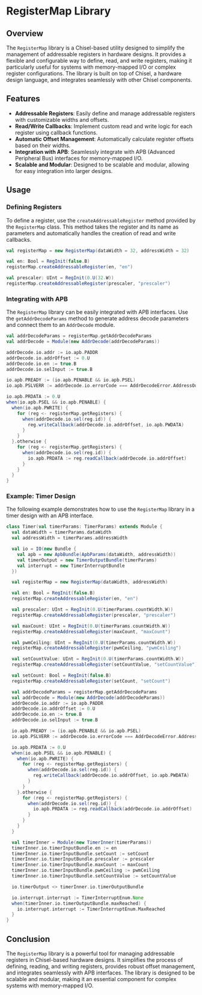 # RegisterMap Library

## Overview

The `RegisterMap` library is a Chisel-based utility designed to simplify the management of addressable registers in hardware designs. It provides a flexible and configurable way to define, read, and write registers, making it particularly useful for systems with memory-mapped I/O or complex register configurations. The library is built on top of Chisel, a hardware design language, and integrates seamlessly with other Chisel components.

## Features

- **Addressable Registers**: Easily define and manage addressable registers with customizable widths and offsets.
- **Read/Write Callbacks**: Implement custom read and write logic for each register using callback functions.
- **Automatic Offset Management**: Automatically calculate register offsets based on their widths.
- **Integration with APB**: Seamlessly integrate with APB (Advanced Peripheral Bus) interfaces for memory-mapped I/O.
- **Scalable and Modular**: Designed to be scalable and modular, allowing for easy integration into larger designs.

## Usage

### Defining Registers

To define a register, use the `createAddressableRegister` method provided by the `RegisterMap` class. This method takes the register and its name as parameters and automatically handles the creation of read and write callbacks.

```scala
val registerMap = new RegisterMap(dataWidth = 32, addressWidth = 32)

val en: Bool = RegInit(false.B)
registerMap.createAddressableRegister(en, "en")

val prescaler: UInt = RegInit(0.U(32.W))
registerMap.createAddressableRegister(prescaler, "prescaler")
```

### Integrating with APB

The `RegisterMap` library can be easily integrated with APB interfaces. Use the `getAddrDecodeParams` method to generate address decode parameters and connect them to an `AddrDecode` module.

```scala
val addrDecodeParams = registerMap.getAddrDecodeParams
val addrDecode = Module(new AddrDecode(addrDecodeParams))

addrDecode.io.addr := io.apb.PADDR
addrDecode.io.addrOffset := 0.U
addrDecode.io.en := true.B
addrDecode.io.selInput := true.B

io.apb.PREADY := (io.apb.PENABLE && io.apb.PSEL)
io.apb.PSLVERR := addrDecode.io.errorCode === AddrDecodeError.AddressOutOfRange

io.apb.PRDATA := 0.U
when(io.apb.PSEL && io.apb.PENABLE) {
  when(io.apb.PWRITE) {
    for (reg <- registerMap.getRegisters) {
      when(addrDecode.io.sel(reg.id)) {
        reg.writeCallback(addrDecode.io.addrOffset, io.apb.PWDATA)
      }
    }
  }.otherwise {
    for (reg <- registerMap.getRegisters) {
      when(addrDecode.io.sel(reg.id)) {
        io.apb.PRDATA := reg.readCallback(addrDecode.io.addrOffset)
      }
    }
  }
}
```

### Example: Timer Design

The following example demonstrates how to use the `RegisterMap` library in a timer design with an APB interface.

```scala
class Timer(val timerParams: TimerParams) extends Module {
  val dataWidth = timerParams.dataWidth
  val addressWidth = timerParams.addressWidth

  val io = IO(new Bundle {
    val apb = new ApbBundle(ApbParams(dataWidth, addressWidth))
    val timerOutput = new TimerOutputBundle(timerParams)
    val interrupt = new TimerInterruptBundle
  })

  val registerMap = new RegisterMap(dataWidth, addressWidth)

  val en: Bool = RegInit(false.B)
  registerMap.createAddressableRegister(en, "en")

  val prescaler: UInt = RegInit(0.U(timerParams.countWidth.W))
  registerMap.createAddressableRegister(prescaler, "prescaler")

  val maxCount: UInt = RegInit(0.U(timerParams.countWidth.W))
  registerMap.createAddressableRegister(maxCount, "maxCount")

  val pwmCeiling: UInt = RegInit(0.U(timerParams.countWidth.W))
  registerMap.createAddressableRegister(pwmCeiling, "pwmCeiling")

  val setCountValue: UInt = RegInit(0.U(timerParams.countWidth.W))
  registerMap.createAddressableRegister(setCountValue, "setCountValue")

  val setCount: Bool = RegInit(false.B)
  registerMap.createAddressableRegister(setCount, "setCount")

  val addrDecodeParams = registerMap.getAddrDecodeParams
  val addrDecode = Module(new AddrDecode(addrDecodeParams))
  addrDecode.io.addr := io.apb.PADDR
  addrDecode.io.addrOffset := 0.U
  addrDecode.io.en := true.B
  addrDecode.io.selInput := true.B

  io.apb.PREADY := (io.apb.PENABLE && io.apb.PSEL)
  io.apb.PSLVERR := addrDecode.io.errorCode === AddrDecodeError.AddressOutOfRange

  io.apb.PRDATA := 0.U
  when(io.apb.PSEL && io.apb.PENABLE) {
    when(io.apb.PWRITE) {
      for (reg <- registerMap.getRegisters) {
        when(addrDecode.io.sel(reg.id)) {
          reg.writeCallback(addrDecode.io.addrOffset, io.apb.PWDATA)
        }
      }
    }.otherwise {
      for (reg <- registerMap.getRegisters) {
        when(addrDecode.io.sel(reg.id)) {
          io.apb.PRDATA := reg.readCallback(addrDecode.io.addrOffset)
        }
      }
    }
  }

  val timerInner = Module(new TimerInner(timerParams))
  timerInner.io.timerInputBundle.en := en
  timerInner.io.timerInputBundle.setCount := setCount
  timerInner.io.timerInputBundle.prescaler := prescaler
  timerInner.io.timerInputBundle.maxCount := maxCount
  timerInner.io.timerInputBundle.pwmCeiling := pwmCeiling
  timerInner.io.timerInputBundle.setCountValue := setCountValue

  io.timerOutput <> timerInner.io.timerOutputBundle

  io.interrupt.interrupt := TimerInterruptEnum.None
  when(timerInner.io.timerOutputBundle.maxReached) {
    io.interrupt.interrupt := TimerInterruptEnum.MaxReached
  }
}
```

## Conclusion

The `RegisterMap` library is a powerful tool for managing addressable registers in Chisel-based hardware designs. It simplifies the process of defining, reading, and writing registers, provides robust offset management, and integrates seamlessly with APB interfaces. The library is designed to be scalable and modular, making it an essential component for complex systems with memory-mapped I/O.